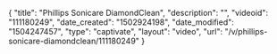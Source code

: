 {
    "title": "Phillips Sonicare DiamondClean",
    "description": "",
    "videoid": "111180249",
    "date_created": "1502924198",
    "date_modified": "1504247457",
    "type": "captivate",
    "layout": "video",
    "url": "\/v\/phillips-sonicare-diamondclean\/111180249"
}